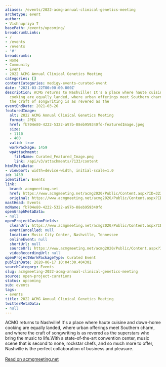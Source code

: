 ```yaml
---
aliases: /events/2022-acmg-annual-clinical-genetics-meeting
archetype: event
author:
- Vishnupriya T
basePath: /events/upcoming/
breadcrumbLinks:
- /
- /events
- /events
- '#'
breadcrumbs:
- Home
- Community
- Event
- 2022 ACMG Annual Clinical Genetics Meeting
categories: []
contentCategories: medigy-events-curated-event
date: '2021-03-22T00:00:00.000Z'
description: ACMG returns to Nashville! It's a place where haute cuisine and down-home
  cooking are equally landed, where urban offerings meet Southern charm, and where
  the craft of songwriting is as revered as the
eventEndDate: 2021-03-26
featuredImage:
  alt: 2022 ACMG Annual Clinical Genetics Meeting
  format: JPEG
  href: fb704e80-4222-5322-a97b-88eb959340fd-featuredImage.jpeg
  size:
  - 1110
  - 400
  valid: true
  workPackage: 1459
  wpAttachment:
    fileName: Curated_Featured_Image.png
    link: /api/v3/attachments/7133/content
htmlMetaData:
- viewport: width=device-width, initial-scale=1.0
id: 1459
identifier: Events
link:
  brand: acmgmeeting.net
  href: https://www.acmgmeeting.net/acmg2020/Public/Content.aspx?ID=3238&sortMenu=101011
  original: https://www.acmgmeeting.net/acmg2020/Public/Content.aspx?ID=3238&sortMenu=101011
mastHead: Events
mdName: fb704e80-4222-5322-a97b-88eb959340fd
openGraphMetaData:
- null
openProjectCustomFields:
  cleanUrl: https://www.acmgmeeting.net/acmg2020/Public/Content.aspx?ID=3238&sortMenu=101011
  eventCancelled: null
  location: Music City Center, Nashville, Tennessee
  onlineEvent: null
  shortUrl: null
  sourceUrl: https://www.acmgmeeting.net/acmg2020/Public/Content.aspx?ID=3238&sortMenu=101011
  videoRecordingUrl: null
openProjectWorkPackageType: Curated Event
publishDate: 2020-06-17 10:04:30.404301
searchCategory: Events
slug: acmgmeeting-2022-acmg-annual-clinical-genetics-meeting
source: open-project-curations
status: upcoming
sub: events
tags:
- events
title: 2022 ACMG Annual Clinical Genetics Meeting
twitterMetaData:
- null
---
```


<p>ACMG returns to Nashville! It's a place where haute cuisine and down-home cooking are equally landed, where urban offerings meet Southern charm, and where the craft of songwriting is as revered as the superstars who bring the music to life.With a state-of-the-art convention center, music scene that is second to none, rockstar chefs, and so much more to offer, Nashville is the perfect collaboration of business and pleasure.<br><br><a href="https://www.acmgmeeting.net/acmg2020/Public/Content.aspx?ID=3238&amp;sortMenu=101011">Read on acmgmeeting.net</a></p>